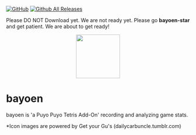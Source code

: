[![GitHub](https://img.shields.io/github/license/mashape/apistatus.svg?style=flat-square)](https://github.com/bayoen/bayoen-exe/blob/master/LICENSE)
[![Github All Releases](https://img.shields.io/github/downloads/bayoen/bayoen-exe/total.svg?style=flat-square)](https://github.com/bayoen/bayoen-exe/releases/latest)

Please DO NOT Download yet. We are not ready yet. Please go **bayoen-star** and get patient. We are about to get ready!

<p align="center">
   <img src="resources/dailycarbuncle_176412854606_edited_carbuncle-as-a-dream-friend-in-kirby-star-allies.ico" height="120" width="120"/>
</p>

# bayoen
bayoen is 'a Puyo Puyo Tetris Add-On' recording and analyzing game stats.

*Icon images are powered by Get your Gu's (dailycarbuncle.tumblr.com)
